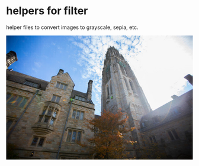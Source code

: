 # helpers for filter

helper files to convert images to grayscale, sepia, etc.

![](https://github.com/PopeLeoXIV/helpers-for-filter/blob/main/tower.bmp)
